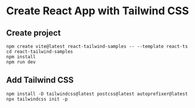 # Create React App with Tailwind CSS
## Create project
```
npm create vite@latest react-tailwind-samples -- --template react-ts
cd react-tailwind-samples
npm install
npm run dev
```

## Add Tailwind CSS
```
npm install -D tailwindcss@latest postcss@latest autoprefixer@latest
npx tailwindcss init -p
```
